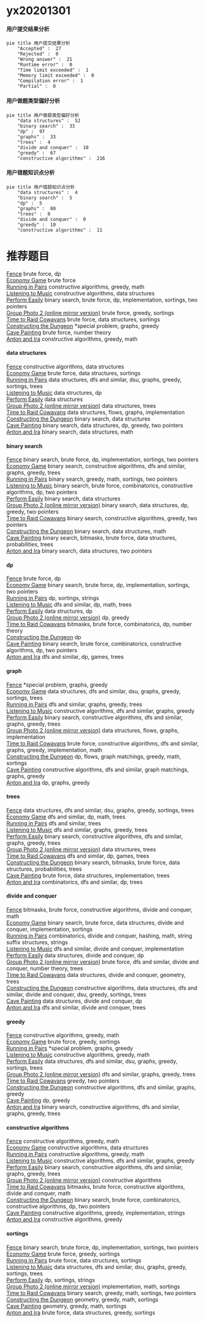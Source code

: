 # yx20201301
<!-- tabs:start -->
#### **用户提交结果分析**

```mermaid
pie title 用户提交结果分析
    "Accepted" :  27
    "Rejected" :  0
    "Wrong answer" :  21
    "Runtime error" :  0
    "Time limit exceeded" :  1
    "Memory limit exceeded" :  0
    "Compilation error" :  1
    "Partial" :  0
```
#### **用户做题类型偏好分析**

```mermaid
pie title 用户做题类型偏好分析
    "data structures" :  52
    "binary search" :  33
    "dp" :  97
    "graphs" :  33
    "trees" :  4
    "divide and conquer" :  10
    "greedy" :  67
    "constructive algorithms" :  216
```
#### **用户错题知识点分析**

```mermaid
pie title 用户错题知识点分析
    "data structures" :  4
    "binary search" :  5
    "dp" :  5
    "graphs" :  80
    "trees" :  0
    "divide and conquer" :  0
    "greedy" :  10
    "constructive algorithms" :  11
```
<!-- tabs:end -->
# 推荐题目
[Fence](http://codeforces.com/problemset/problem/363/B)		brute force,
                        dp		  
[Economy Game](http://codeforces.com/problemset/problem/681/B)		brute force		  
[Running in Pairs](http://codeforces.com/problemset/problem/1244/G)		constructive algorithms,
                        greedy,
                        math		  
[Listening to Music](http://codeforces.com/problemset/problem/543/E)		constructive algorithms,
                        data structures		  
[Perform Easily](http://codeforces.com/problemset/problem/1413/C)		binary search,
                        brute force,
                        dp,
                        implementation,
                        sortings,
                        two pointers		  
[Group Photo 2 (online mirror version)](http://codeforces.com/problemset/problem/529/B)		brute force,
                        greedy,
                        sortings		  
[Time to Raid Cowavans](http://codeforces.com/problemset/problem/103/D)		brute force,
                        data structures,
                        sortings		  
[Constructing the Dungeon](http://codeforces.com/problemset/problem/1346/D)		*special problem,
                        graphs,
                        greedy		  
[Cave Painting](http://codeforces.com/problemset/problem/922/C)		brute force,
                        number theory		  
[Anton and Ira](http://codeforces.com/problemset/problem/584/E)		constructive algorithms,
                        greedy,
                        math		  
<!-- tabs:start -->
#### **data structures**
[Fence](http://codeforces.com/problemset/problem/543/E)		constructive algorithms,
                        data structures		  
[Economy Game](http://codeforces.com/problemset/problem/103/D)		brute force,
                        data structures,
                        sortings		  
[Running in Pairs](http://codeforces.com/problemset/problem/1042/F)		data structures,
                        dfs and similar,
                        dsu,
                        graphs,
                        greedy,
                        sortings,
                        trees		  
[Listening to Music](http://codeforces.com/problemset/problem/939/F)		data structures,
                        dp		  
[Perform Easily](http://codeforces.com/problemset/problem/515/E)		data structures		  
[Group Photo 2 (online mirror version)](http://codeforces.com/problemset/problem/1109/F)		data structures,
                        trees		  
[Time to Raid Cowavans](http://codeforces.com/problemset/problem/280/D)		data structures,
                        flows,
                        graphs,
                        implementation		  
[Constructing the Dungeon](http://codeforces.com/problemset/problem/813/E)		binary search,
                        data structures		  
[Cave Painting](http://codeforces.com/problemset/problem/1492/C)		binary search,
                        data structures,
                        dp,
                        greedy,
                        two pointers		  
[Anton and Ira](http://codeforces.com/problemset/problem/1490/G)		binary search,
                        data structures,
                        math		  
#### **binary search**
[Fence](http://codeforces.com/problemset/problem/1413/C)		binary search,
                        brute force,
                        dp,
                        implementation,
                        sortings,
                        two pointers		  
[Economy Game](http://codeforces.com/problemset/problem/1098/C)		binary search,
                        constructive algorithms,
                        dfs and similar,
                        graphs,
                        greedy,
                        trees		  
[Running in Pairs](http://codeforces.com/problemset/problem/1336/B)		binary search,
                        greedy,
                        math,
                        sortings,
                        two pointers		  
[Listening to Music](http://codeforces.com/problemset/problem/1366/E)		binary search,
                        brute force,
                        combinatorics,
                        constructive algorithms,
                        dp,
                        two pointers		  
[Perform Easily](http://codeforces.com/problemset/problem/813/E)		binary search,
                        data structures		  
[Group Photo 2 (online mirror version)](http://codeforces.com/problemset/problem/1492/C)		binary search,
                        data structures,
                        dp,
                        greedy,
                        two pointers		  
[Time to Raid Cowavans](http://codeforces.com/problemset/problem/1463/D)		binary search,
                        constructive algorithms,
                        greedy,
                        two pointers		  
[Constructing the Dungeon](http://codeforces.com/problemset/problem/1490/G)		binary search,
                        data structures,
                        math		  
[Cave Painting](http://codeforces.com/problemset/problem/1479/D)		binary search,
                        bitmasks,
                        brute force,
                        data structures,
                        probabilities,
                        trees		  
[Anton and Ira](http://codeforces.com/problemset/problem/1436/E)		binary search,
                        data structures,
                        two pointers		  
#### **dp**
[Fence](http://codeforces.com/problemset/problem/363/B)		brute force,
                        dp		  
[Economy Game](http://codeforces.com/problemset/problem/1413/C)		binary search,
                        brute force,
                        dp,
                        implementation,
                        sortings,
                        two pointers		  
[Running in Pairs](http://codeforces.com/problemset/problem/178/F2)		dp,
                        sortings,
                        strings		  
[Listening to Music](http://codeforces.com/problemset/problem/802/L)		dfs and similar,
                        dp,
                        math,
                        trees		  
[Perform Easily](http://codeforces.com/problemset/problem/939/F)		data structures,
                        dp		  
[Group Photo 2 (online mirror version)](https://codeforces.com/contest/1277/problem/C)		dp,
                        greedy		  
[Time to Raid Cowavans](http://codeforces.com/problemset/problem/401/D)		bitmasks,
                        brute force,
                        combinatorics,
                        dp,
                        number theory		  
[Constructing the Dungeon](http://codeforces.com/problemset/problem/1132/F)		dp		  
[Cave Painting](http://codeforces.com/problemset/problem/1366/E)		binary search,
                        brute force,
                        combinatorics,
                        constructive algorithms,
                        dp,
                        two pointers		  
[Anton and Ira](https://codeforces.com/contest/1405/problem/D)		dfs and similar,
                        dp,
                        games,
                        trees		  
#### **graph**
[Fence](http://codeforces.com/problemset/problem/1346/D)		*special problem,
                        graphs,
                        greedy		  
[Economy Game](http://codeforces.com/problemset/problem/1042/F)		data structures,
                        dfs and similar,
                        dsu,
                        graphs,
                        greedy,
                        sortings,
                        trees		  
[Running in Pairs](https://codeforces.com/contest/782/problem/C)		dfs and similar,
                        graphs,
                        greedy,
                        trees		  
[Listening to Music](http://codeforces.com/problemset/problem/1325/F)		constructive algorithms,
                        dfs and similar,
                        graphs,
                        greedy		  
[Perform Easily](http://codeforces.com/problemset/problem/1098/C)		binary search,
                        constructive algorithms,
                        dfs and similar,
                        graphs,
                        greedy,
                        trees		  
[Group Photo 2 (online mirror version)](http://codeforces.com/problemset/problem/280/D)		data structures,
                        flows,
                        graphs,
                        implementation		  
[Time to Raid Cowavans](http://codeforces.com/problemset/problem/1487/C)		brute force,
                        constructive algorithms,
                        dfs and similar,
                        graphs,
                        greedy,
                        implementation,
                        math		  
[Constructing the Dungeon](http://codeforces.com/problemset/problem/1437/C)		dp,
                        flows,
                        graph matchings,
                        greedy,
                        math,
                        sortings		  
[Cave Painting](http://codeforces.com/problemset/problem/1470/D)		constructive algorithms,
                        dfs and similar,
                        graph matchings,
                        graphs,
                        greedy		  
[Anton and Ira](http://codeforces.com/problemset/problem/1476/C)		dp,
                        graphs,
                        greedy		  
#### **trees**
[Fence](http://codeforces.com/problemset/problem/1042/F)		data structures,
                        dfs and similar,
                        dsu,
                        graphs,
                        greedy,
                        sortings,
                        trees		  
[Economy Game](http://codeforces.com/problemset/problem/802/L)		dfs and similar,
                        dp,
                        math,
                        trees		  
[Running in Pairs](https://codeforces.com/contest/430/problem/C)		dfs and similar,
                        trees		  
[Listening to Music](https://codeforces.com/contest/782/problem/C)		dfs and similar,
                        graphs,
                        greedy,
                        trees		  
[Perform Easily](http://codeforces.com/problemset/problem/1098/C)		binary search,
                        constructive algorithms,
                        dfs and similar,
                        graphs,
                        greedy,
                        trees		  
[Group Photo 2 (online mirror version)](http://codeforces.com/problemset/problem/1109/F)		data structures,
                        trees		  
[Time to Raid Cowavans](https://codeforces.com/contest/1405/problem/D)		dfs and similar,
                        dp,
                        games,
                        trees		  
[Constructing the Dungeon](http://codeforces.com/problemset/problem/1479/D)		binary search,
                        bitmasks,
                        brute force,
                        data structures,
                        probabilities,
                        trees		  
[Cave Painting](http://codeforces.com/problemset/problem/1511/C)		brute force,
                        data structures,
                        implementation,
                        trees		  
[Anton and Ira](http://codeforces.com/problemset/problem/1499/F)		combinatorics,
                        dfs and similar,
                        dp,
                        trees		  
#### **divide and conquer**
[Fence](http://codeforces.com/problemset/problem/1338/C)		bitmasks,
                        brute force,
                        constructive algorithms,
                        divide and conquer,
                        math		  
[Economy Game](http://codeforces.com/problemset/problem/1461/D)		binary search,
                        brute force,
                        data structures,
                        divide and conquer,
                        implementation,
                        sortings		  
[Running in Pairs](http://codeforces.com/problemset/problem/1466/G)		combinatorics,
                        divide and conquer,
                        hashing,
                        math,
                        string suffix structures,
                        strings		  
[Listening to Music](http://codeforces.com/problemset/problem/1490/D)		dfs and similar,
                        divide and conquer,
                        implementation		  
[Perform Easily](https://codeforces.com/contest/1483/problem/C)		data structures,
                        divide and conquer,
                        dp		  
[Group Photo 2 (online mirror version)](http://codeforces.com/problemset/problem/1491/E)		brute force,
                        dfs and similar,
                        divide and conquer,
                        number theory,
                        trees		  
[Time to Raid Cowavans](http://codeforces.com/problemset/problem/1303/G)		data structures,
                        divide and conquer,
                        geometry,
                        trees		  
[Constructing the Dungeon](http://codeforces.com/problemset/problem/1494/D)		constructive algorithms,
                        data structures,
                        dfs and similar,
                        divide and conquer,
                        dsu,
                        greedy,
                        sortings,
                        trees		  
[Cave Painting](http://codeforces.com/problemset/problem/1482/E)		data structures,
                        divide and conquer,
                        dp		  
[Anton and Ira](http://codeforces.com/problemset/problem/566/C)		dfs and similar,
                        divide and conquer,
                        trees		  
#### **greedy**
[Fence](http://codeforces.com/problemset/problem/1244/G)		constructive algorithms,
                        greedy,
                        math		  
[Economy Game](http://codeforces.com/problemset/problem/529/B)		brute force,
                        greedy,
                        sortings		  
[Running in Pairs](http://codeforces.com/problemset/problem/1346/D)		*special problem,
                        graphs,
                        greedy		  
[Listening to Music](http://codeforces.com/problemset/problem/584/E)		constructive algorithms,
                        greedy,
                        math		  
[Perform Easily](http://codeforces.com/problemset/problem/1042/F)		data structures,
                        dfs and similar,
                        dsu,
                        graphs,
                        greedy,
                        sortings,
                        trees		  
[Group Photo 2 (online mirror version)](https://codeforces.com/contest/782/problem/C)		dfs and similar,
                        graphs,
                        greedy,
                        trees		  
[Time to Raid Cowavans](http://codeforces.com/problemset/problem/1251/C)		greedy,
                        two pointers		  
[Constructing the Dungeon](http://codeforces.com/problemset/problem/1325/F)		constructive algorithms,
                        dfs and similar,
                        graphs,
                        greedy		  
[Cave Painting](https://codeforces.com/contest/1277/problem/C)		dp,
                        greedy		  
[Anton and Ira](http://codeforces.com/problemset/problem/1098/C)		binary search,
                        constructive algorithms,
                        dfs and similar,
                        graphs,
                        greedy,
                        trees		  
#### **constructive algorithms**
[Fence](http://codeforces.com/problemset/problem/1244/G)		constructive algorithms,
                        greedy,
                        math		  
[Economy Game](http://codeforces.com/problemset/problem/543/E)		constructive algorithms,
                        data structures		  
[Running in Pairs](http://codeforces.com/problemset/problem/584/E)		constructive algorithms,
                        greedy,
                        math		  
[Listening to Music](http://codeforces.com/problemset/problem/1325/F)		constructive algorithms,
                        dfs and similar,
                        graphs,
                        greedy		  
[Perform Easily](http://codeforces.com/problemset/problem/1098/C)		binary search,
                        constructive algorithms,
                        dfs and similar,
                        graphs,
                        greedy,
                        trees		  
[Group Photo 2 (online mirror version)](http://codeforces.com/problemset/problem/804/E)		constructive algorithms		  
[Time to Raid Cowavans](http://codeforces.com/problemset/problem/1338/C)		bitmasks,
                        brute force,
                        constructive algorithms,
                        divide and conquer,
                        math		  
[Constructing the Dungeon](http://codeforces.com/problemset/problem/1366/E)		binary search,
                        brute force,
                        combinatorics,
                        constructive algorithms,
                        dp,
                        two pointers		  
[Cave Painting](https://codeforces.com/contest/1269/problem/C)		constructive algorithms,
                        greedy,
                        implementation,
                        strings		  
[Anton and Ira](http://codeforces.com/problemset/problem/1437/B)		constructive algorithms,
                        greedy		  
#### **sortings**
[Fence](http://codeforces.com/problemset/problem/1413/C)		binary search,
                        brute force,
                        dp,
                        implementation,
                        sortings,
                        two pointers		  
[Economy Game](http://codeforces.com/problemset/problem/529/B)		brute force,
                        greedy,
                        sortings		  
[Running in Pairs](http://codeforces.com/problemset/problem/103/D)		brute force,
                        data structures,
                        sortings		  
[Listening to Music](http://codeforces.com/problemset/problem/1042/F)		data structures,
                        dfs and similar,
                        dsu,
                        graphs,
                        greedy,
                        sortings,
                        trees		  
[Perform Easily](http://codeforces.com/problemset/problem/178/F2)		dp,
                        sortings,
                        strings		  
[Group Photo 2 (online mirror version)](http://codeforces.com/problemset/problem/809/A)		implementation,
                        math,
                        sortings		  
[Time to Raid Cowavans](http://codeforces.com/problemset/problem/1336/B)		binary search,
                        greedy,
                        math,
                        sortings,
                        two pointers		  
[Constructing the Dungeon](https://codeforces.com/contest/1496/problem/C)		geometry,
                        greedy,
                        math,
                        sortings		  
[Cave Painting](http://codeforces.com/problemset/problem/1495/A)		geometry,
                        greedy,
                        math,
                        sortings		  
[Anton and Ira](http://codeforces.com/problemset/problem/1497/A)		brute force,
                        data structures,
                        greedy,
                        sortings		  
<!-- tabs:end -->
